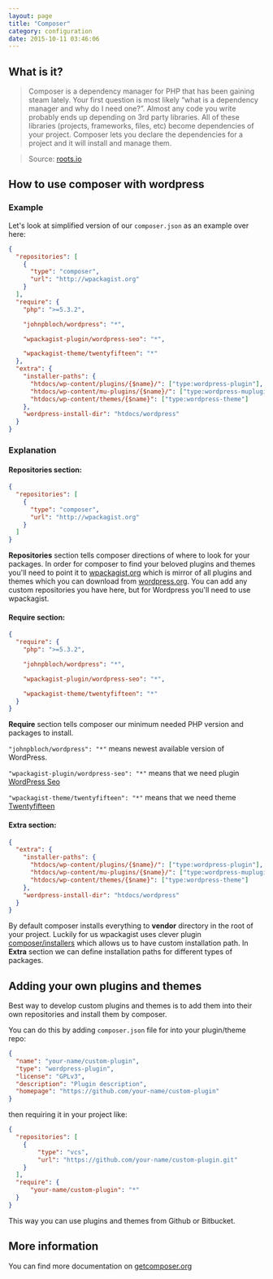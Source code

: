 ```yaml
---
layout: page
title: "Composer"
category: configuration
date: 2015-10-11 03:46:06
---
```


## What is it?
> Composer is a dependency manager for PHP that has been gaining steam lately. Your first question is most likely “what is a dependency manager and why do I need one?”. Almost any code you write probably ends up depending on 3rd party libraries. All of these libraries (projects, frameworks, files, etc) become dependencies of your project. Composer lets you declare the dependencies for a project and it will install and manage them.

> Source: [roots.io](https://roots.io/using-composer-with-wordpress/)

## How to use composer with wordpress

### Example
Let's look at simplified version of our ```composer.json``` as an example over here:

```json
{
  "repositories": [
    {
      "type": "composer",
      "url": "http://wpackagist.org"
    }
  ],
  "require": {
    "php": ">=5.3.2",

    "johnpbloch/wordpress": "*",

    "wpackagist-plugin/wordpress-seo": "*",

    "wpackagist-theme/twentyfifteen": "*"
  },
  "extra": {
    "installer-paths": {
      "htdocs/wp-content/plugins/{$name}/": ["type:wordpress-plugin"],
      "htdocs/wp-content/mu-plugins/{$name}/": ["type:wordpress-muplugin"],
      "htdocs/wp-content/themes/{$name}": ["type:wordpress-theme"]
    },
    "wordpress-install-dir": "htdocs/wordpress"
  }
}
```

### Explanation
#### Repositories section:
```json
{
  "repositories": [
    {
      "type": "composer",
      "url": "http://wpackagist.org"
    }
  ]
}
```
**Repositories** section tells composer directions of where to look for your packages. In order for composer to find your beloved plugins and themes you'll need to point it to [wpackagist.org](http://wpackagist.org) which is mirror of all plugins and themes which you can download from [wordpress.org](http://wordpress.org/plugins/). You can add any custom repositories you have here, but for Wordpress you'll need to use wpackagist.

#### Require section:
```json
{
  "require": {
    "php": ">=5.3.2",

    "johnpbloch/wordpress": "*",

    "wpackagist-plugin/wordpress-seo": "*",

    "wpackagist-theme/twentyfifteen": "*"
  }
}
```
**Require** section tells composer our minimum needed PHP version and packages to install.

```"johnpbloch/wordpress": "*"``` means newest available version of WordPress.

```"wpackagist-plugin/wordpress-seo": "*"``` means that we need plugin [WordPress Seo](http://wordpress.org/plugins/wordpress-seo)

```"wpackagist-theme/twentyfifteen": "*"``` means that we need theme [Twentyfifteen](http://wordpress.org/themes/twentyfifteen)

#### Extra section:
```json
{
  "extra": {
    "installer-paths": {
      "htdocs/wp-content/plugins/{$name}/": ["type:wordpress-plugin"],
      "htdocs/wp-content/mu-plugins/{$name}/": ["type:wordpress-muplugin"],
      "htdocs/wp-content/themes/{$name}": ["type:wordpress-theme"]
    },
    "wordpress-install-dir": "htdocs/wordpress"
  }
}
```
By default composer installs everything to **vendor** directory in the root of your project. Luckily for us wpackagist uses clever plugin [composer/installers](https://packagist.org/packages/composer/installers) which allows us to have custom installation path. In **Extra** section we can define installation paths for different types of packages.

## Adding your own plugins and themes
Best way to develop custom plugins and themes is to add them into their own repositories and install them by composer.

You can do this by adding ```composer.json``` file for into your plugin/theme repo:

```json
{
  "name": "your-name/custom-plugin",
  "type": "wordpress-plugin",
  "license": "GPLv3",
  "description": "Plugin description",
  "homepage": "https://github.com/your-name/custom-plugin"
}
```

then requiring it in your project like:

```json
{
  "repositories": [
    {
        "type": "vcs",
        "url": "https://github.com/your-name/custom-plugin.git"
    }
  ],
  "require": {
      "your-name/custom-plugin": "*"
  }
}
```

This way you can use plugins and themes from Github or Bitbucket.

## More information
You can find more documentation on [getcomposer.org](https://getcomposer.org/)
